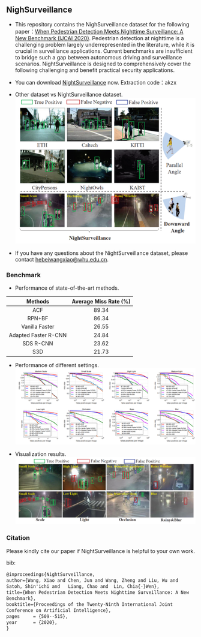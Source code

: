 ## NighSurveillance

- This repository contains the NighSurveillance dataset for the following paper：[When Pedestrian Detection Meets Nighttime Surveillance: A New Benchmark (IJCAI 2020)](https://www.ijcai.org/Proceedings/2020/71). Pedestrian detection at nighttime is a challenging problem largely underrepresented in the literature, while it is crucial in surveillance applications. Current benchmarks are insufficient to bridge such a gap between autonomous driving and surveillance scenarios. NightSurveillance is designed to comprehensively cover the following challenging and benefit practical security applications.

- You can download [NightSurveillance](https://pan.baidu.com/s/1uIhMBKmQgPdbVjR2EK7o5g) now. Extraction code：akzx

- Other dataset vs NightSurveillance dataset.
![](https://github.com/xiaowang1516/NightSurveillance/blob/master/1.png)

- If you have any questions about the NightSurveillance dataset, please contact hebeiwangxiao@whu.edu.cn.

### **Benchmark**

- Performance of state-of-the-art methods.

|  Methods   | Average Miss Rate (%)  |
|  :----:  | :----:  |
| ACF  | 89.34 |
| RPN+BF  | 86.34 |
| Vanilla Faster  | 26.55 |
| Adapted Faster R-CNN  | 24.84 |
| SDS R-CNN  | 23.62 |
| S3D  | 21.73 |

- Performance of different settings. 
![](https://github.com/xiaowang1516/NightSurveillance/blob/master/2.png)

- Visualization results.
![](https://github.com/xiaowang1516/NightSurveillance/blob/master/3.png)
### **Citation**
Please kindly cite our paper if NightSurveillance is helpful to your own work.

bib:

    @inproceedings{NightSurveillance,
    author={Wang, Xiao and Chen, Jun and Wang, Zheng and Liu, Wu and Satoh, Shin'ichi and   Liang, Chao and  Lin, Chia{-}Wen},
    title={When Pedestrian Detection Meets Nighttime Surveillance: A New Benchmark}, 
    booktitle={Proceedings of the Twenty-Ninth International Joint Conference on Artificial Intelligence},
    pages     = {509--515},
    year      = {2020},
    }

